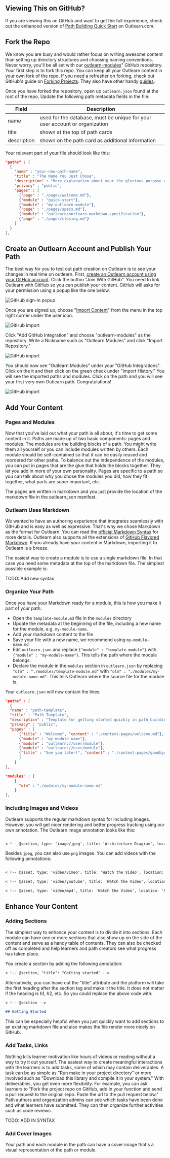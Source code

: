 <!--
{
"name": "quick-start",
"version" : "0.1",
"title" : "Path Building Quick Start",
"description" : "Get Started with Your Path in 5 Minutes",
"homepage" : "https://github.com/outlearn-content/outlearn-modules",
"freshnessDate" : 2015-05-18,
"license" : "CC BY 4.0"
}
-->

<!-- @section -->

## Viewing This on GitHub?

If you are viewing this on GitHub and want to get the full experience, check out the enhanced version of [Path Building Quick Start](https://demo.outlearn.com/learn/outlearn/my-outlearn-path) on Outlearn.com.

<!-- @section -->

## Fork the Repo

We know you are busy and would rather focus on writing awesome content than setting up directory structures and choosing naming conventions. Never worry, you'll be all set with our [outlearn-modules](https://github.com/outlearn-content/outlearn-modules)" GitHub repository. Your first step is to fork this repo. You can keep all your Outlearn content in your own fork of the repo. If you need a refresher on forking, check out GitHub's guide on [Forking Projects](https://guides.github.com/activities/forking/). They also have other handy [guides](https://guides.github.com).

<!-- @asset, "contentType" : "outlearn/prototype-feature", "text" : "{ \"task\": \"Fork the outlearn-modules repository. \"}"-->

Once you have forked the repository, open up `outlearn.json` found at the root of the repo. Update the following path metadata fields in the file:


| Field | Description |
| ----- | ----------- |
| name | used for the database, must be unique for your user account or organization |
| title | shown at the top of path cards |
| description | shown on the path card as additional information |

Your relevant part of your file should look like this:

```json
"paths" : [
  {
    "name" : "your-new-path-name",
    "title" : "The Name You Just Chose",
    "description" : "More explanation about your the glorious purpose of your path",
    "privacy" : "public",
    "pages" : [
      {"page" : "./pages/welcome.md"},
      {"module" : "quick-start"},
      {"module" : "my-outlearn-module"},
      {"page" : "./pages/specs.md"},
      {"module" : "outlearn/outlearn-markdown-specification"},
      {"page" : "./pages/closing.md"}
    ]
  }
],
```

<!-- @asset, "contentType" : "outlearn/prototype-feature", "text" : "{ \"task\": \"Update path metadata\"}"-->

<!-- @section -->

## Create an Outlearn Account and Publish Your Path

The best way for you to test out path creation on Outlearn is to see your changes in real time on outlearn. First, [create an Outlearn account using your GitHub account](https://demo.outlearn.com/auth/join). Click the button "Join With GitHub". You need to link Outlearn with GitHub so you can publish your content. GitHub will asks for your permission using a popup like the one below.

![GitHub sign-in popup](https://raw.githubusercontent.com/outlearn-content/outlearn-modules/master/images/authorize.png)

Once you are signed up, choose "[Import Content](https://demo.outlearn.com/import/github)" from the menu in the top right corner under the user icon.

![GitHub import](https://raw.githubusercontent.com/outlearn-content/outlearn-modules/master/images/import.png)

Click "Add GitHub Integration" and choose "outlearn-modules" as the repository. Write a Nickname such as "Outlearn Modules" and click "Import Repository."

![GitHub import](https://raw.githubusercontent.com/outlearn-content/outlearn-modules/master/images/choose-repo.png)

You should now see "Outlearn Modules" under your "GitHub Integrations". Click on the it and then click on the green check under "Import History." You will see the imported paths and modules. Click on the path and you will see your first very own Outlearn path. Congratulations!

![GitHub import](https://raw.githubusercontent.com/outlearn-content/outlearn-modules/master/images/import-history.png)

<!-- @section -->

## Add Your Content

### Pages and Modules

Now that you've laid out what your path is all about, it's time to get some content in it. Paths are made up of two basic components: pages and modules. The modules are the building blocks of a path. You might write them all yourself or you can include modules written by others. Each module should be self-contained so that it can be easily reused and reordered for other paths. To balance out the independence of the modules, you can put in pages that are the glue that holds the blocks together. They let you add in more of your own personality. Pages are specific to a path so you can talk about why you chose the modules you did, how they fit together, what parts are super important, etc.

The pages are written in markdown and you just provide the location of the markdown file in the outlearn.json manifest.

### Outlearn Uses Markdown

We wanted to have an authoring experience that integrates seamlessly with GitHub and is easy as well as expressive. That's why we chose Markdown as the format for Outlearn. You can read the [official Markdown Syntax](http://daringfireball.net/projects/markdown/syntax) for more details. Outlearn also supports all the extensions of [GitHub Flavored Markdown](https://help.github.com/articles/github-flavored-markdown/). If you already have your content in Markdown, importing it to Outlearn is a breeze.

The easiest way to create a module is to use a single markdown file. In that case you need some metadata at the top of the markdown file. The simplest possible example is:

TODO: Add new syntax

### Organize Your Path

Once you have your Markdown ready for a module, this is how you make it part of your path:

* Open the `template-module.md` file in the `modules` directory
* Update the metadata at the beginning of the file, including a new name for the module, e.g. `my-module-name`.
* Add your markdown content to the file
* Save your file with a new name, we recommend using `my-module-name.md`
* Edit `outlearn.json` and replace `{"module" : "template-module"}` with `{"module" : "my-module-name"}`. This tells the path where the module belongs.  
* Declare the module in the `modules` section in `outlearn.json` by replacing `"olm" : "./modules/template-module.md"` with `"olm" : "./modules/my-module-name.md"`. This tells Outlearn where the source file for the module is.

Your `outlearn.json` will now contain the lines:

```json
"paths" : [
  {
  "name" : "path-template",
  "title" : "Path Template",
  "description" : "Template for getting started quickly in path building",
  "privacy" : "public",
  "pages" : [
      {"title" : "Welcome", "content" : "./context-pages/welcome.md"},
      {"module" : "my-module-name"},
      {"module" : "outlearn://user/module"},
      {"module" : "outlearn://user/module"},
      {"title" : "See you later!", "content" : "./context-pages/goodbye.md"}
      ]
    }
],

"modules" : [
    {
      "olm" : "./modules/my-module-name.md"
    }
],
```

<!-- @asset, "contentType" : "outlearn/prototype-feature", "text" : "{ \"task\": \"Add your first module into the path.\"}"-->

### Including Images and Videos

Outlearn supports the regular markdown syntax for including images. However, you will get nicer rendering and better progress tracking using our own annotation. The Outlearn image annotation looks like this:

```markdown

< !-- @section, type: 'image/jpeg', title: 'Architecture Diagram', location: 'http://ad009cdnb.archdaily.net/wp-content/uploads/2011/05/1304980266-ad30-circulation-diagram.jpg' -->

```

Besides `jpeg`, you can also use `png` images. You can add videos with the following annotations:

```markdown

< !-- @asset, type: 'video/vimeo', title: 'Watch the Video', location: 'https://vimeo.com/61887298' -->

< !-- @asset, type: 'video/youtube', title: 'Watch the Video', location: 'https://www.youtube.com/watch?v=CmjeCchGRQo' -->

< !-- @asset, type: 'video/mp4', title: 'Watch the Video', location: 'http://www.example.com/training/video1.mp4' -->

```

<!-- @section -->

## Enhance Your Content

### Adding Sections

The simplest way to enhance your content is to divide it into sections. Each module can have one or more sections that also show up on the side of the content and serve as a handy table of contents. They can also be checked off as completed and help learners and path creators see what progress has taken place.

You create a section by adding the following annotation:

```markdown
< !-- @section, "title": "Getting started" -->
```

Alternatively, you can leave out the "title" attribute and the platform will take the first heading after the section tag and make it the title. It does not matter if the heading is h1, h2, etc. So you could replace the above code with:

```markdown
< !-- @section -->

## Getting Started
```

This can be especially helpful when you just quickly want to add sections to an existing markdown file and also makes the file render more nicely on GitHub.


### Add Tasks, Links

Nothing kills learner motivation like hours of videos or reading without a way to try it out yourself. The easiest way to create meaningful interactions with the learners is to add tasks, some of which may contain deliverables. A task can be as simple as "Run make in your project directory" or more involved such as "Download this library and compile it in your system." With deliverables, you get even more flexibility. For example, you can ask learners to "Fork the project repo on GitHub, add in your function and send a pull request to the original repo. Paste the url to the pull request below." Path authors and organization admins can see which tasks have been done and what learners have submitted. They can then organize further activities such as code reviews.

TODO: ADD IN SYNTAX

### Add Cover Images

Your path and each module in the path can have a cover image that's a visual representation of the path or module.
